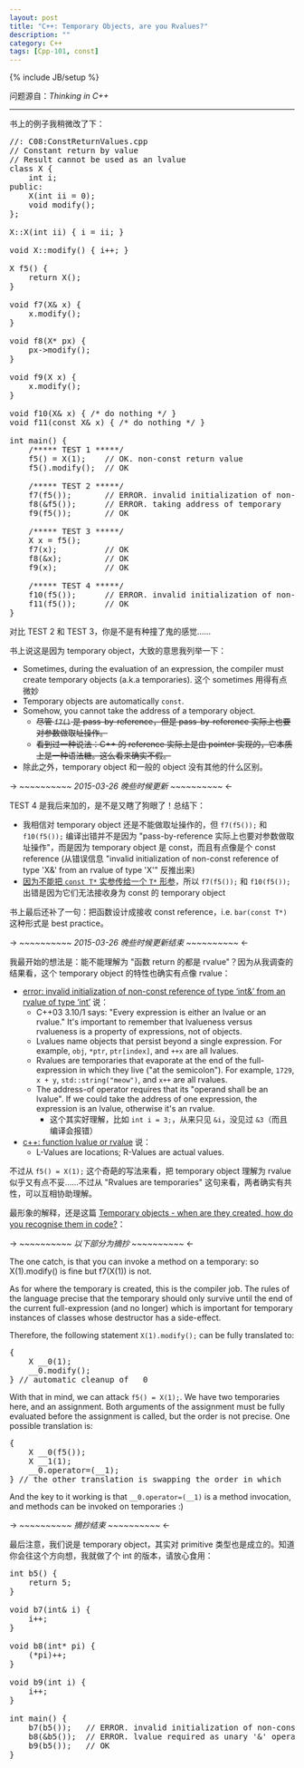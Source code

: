 ```yaml
---
layout: post
title: "C++: Temporary Objects, are you Rvalues?"
description: ""
category: C++
tags: [Cpp-101, const]
---
```

{% include JB/setup %}

问题源自：_Thinking in C++_

-----

书上的例子我稍微改了下：

<pre class="prettyprint linenums">
//: C08:ConstReturnValues.cpp
// Constant return by value
// Result cannot be used as an lvalue
class X {
	int i;
public:
	X(int ii = 0);
	void modify();
};

X::X(int ii) { i = ii; }

void X::modify() { i++; }

X f5() {
	return X();
}

void f7(X& x) {
	x.modify();
}

void f8(X* px) {
	px->modify();
}

void f9(X x) {
	x.modify();
}

void f10(X& x) { /* do nothing */ }
void f11(const X& x) { /* do nothing */ }

int main() {
	/***** TEST 1 *****/
	f5() = X(1); 	// OK. non-const return value
	f5().modify(); 	// OK
	
	/***** TEST 2 *****/
	f7(f5()); 		// ERROR. invalid initialization of non-const reference of type 'X&' from an rvalue of type 'X'
	f8(&f5());		// ERROR. taking address of temporary
	f9(f5());		// OK
	
	/***** TEST 3 *****/
	X x = f5();
	f7(x);			// OK
	f8(&x);			// OK
	f9(x);			// OK
	
	/***** TEST 4 *****/
    f10(f5());		// ERROR. invalid initialization of non-const reference of type 'X&' from an rvalue of type 'X'
    f11(f5());		// OK
}
</pre>

对比 TEST 2 和 TEST 3，你是不是有种撞了鬼的感觉……

书上说这是因为 temporary object，大致的意思我列举一下：

* Sometimes, during the evaluation of an expression, the compiler must create temporary objects (a.k.a temporaries). 这个 sometimes 用得有点微妙
* Temporary objects are automatically `const`.
* Somehow, you cannot take the address of a temporary object.
	* <del>尽管 `f7()` 是 pass-by-reference，但是 pass-by-reference 实际上也要对参数做取址操作。</del>
	* <del>看到过一种说法：C++ 的 reference 实际上是由 pointer 实现的，它本质上是一种语法糖。这么看来确实不假。</del>
* 除此之外，temporary object 和一般的 object 没有其他的什么区别。

-> _~~~~~~~~~~ 2015-03-26 晚些时候更新 ~~~~~~~~~~_ <-

TEST 4 是我后来加的，是不是又瞎了狗眼了！总结下：

* 我相信对 temporary object 还是不能做取址操作的，但 `f7(f5());` 和 `f10(f5());` 编译出错并不是因为 "pass-by-reference 实际上也要对参数做取址操作"，而是因为 temporary object 是 const，而且有点像是个 const reference (从错误信息 "invalid initialization of non-const reference of type 'X&' from an rvalue of type 'X'" 反推出来)
* [因为不能把 `const T*` 实参传给一个 `T*` 形参](/c++/2010/09/26/cpp-const-pointer/#rules)，所以 `f7(f5());` 和 `f10(f5());` 出错是因为它们无法接收身为 const 的 temporary object

书上最后还补了一句：把函数设计成接收 const reference，i.e. `bar(const T*)` 这种形式是 best practice。 

-> _~~~~~~~~~~ 2015-03-26 晚些时候更新结束 ~~~~~~~~~~_ <-

我最开始的想法是：能不能理解为 "函数 return 的都是 rvalue"？因为从我调查的结果看，这个 temporary object 的特性也确实有点像 rvalue：

* [error: invalid initialization of non-const reference of type ‘int&’ from an rvalue of type ‘int’](http://stackoverflow.com/a/8294009) 说：
	* C++03 3.10/1 says: "Every expression is either an lvalue or an rvalue." It's important to remember that lvalueness versus rvalueness is a property of expressions, not of objects.
	* Lvalues name objects that persist beyond a single expression. For example, `obj`, `*ptr`, `ptr[index]`, and `++x` are all lvalues.
	* Rvalues are temporaries that evaporate at the end of the full-expression in which they live ("at the semicolon"). For example, `1729`, `x + y`, `std::string("meow")`, and `x++` are all rvalues.
	* The address-of operator requires that its "operand shall be an lvalue". If we could take the address of one expression, the expression is an lvalue, otherwise it's an rvalue.
		* 这个其实好理解，比如 `int i = 3;`，从来只见 `&i`，没见过 `&3`（而且编译会报错）
* [c++: function lvalue or rvalue](http://stackoverflow.com/a/13854976) 说：
	* L-Values are locations; R-Values are actual values.
	
不过从 `f5() = X(1);` 这个奇葩的写法来看，把 temporary object 理解为 rvalue 似乎又有点不妥……不过从 "Rvalues are temporaries" 这句来看，两者确实有共性，可以互相协助理解。

最形象的解释，还是这篇 [Temporary objects - when are they created, how do you recognise them in code?](http://stackoverflow.com/a/10898291)：

-> _~~~~~~~~~~ 以下部分为摘抄 ~~~~~~~~~~_ <-

The one catch, is that you can invoke a method on a temporary: so X(1).modify() is fine but f7(X(1)) is not.

As for where the temporary is created, this is the compiler job. The rules of the language precise that the temporary should only survive until the end of the current full-expression (and no longer) which is important for temporary instances of classes whose destructor has a side-effect.

Therefore, the following statement `X(1).modify();` can be fully translated to:

<pre class="prettyprint linenums">
{
    X __0(1);
    __0.modify();
} // automatic cleanup of __0
</pre>

With that in mind, we can attack `f5() = X(1);`. We have two temporaries here, and an assignment. Both arguments of the assignment must be fully evaluated before the assignment is called, but the order is not precise. One possible translation is:

<pre class="prettyprint linenums">
{
    X __0(f5());
    X __1(1);
    __0.operator=(__1);
} // the other translation is swapping the order in which __0 and __1 are initialized
</pre>

And the key to it working is that `__0.operator=(__1)` is a method invocation, and methods can be invoked on temporaries :)

-> _~~~~~~~~~~ 摘抄结束 ~~~~~~~~~~_ <-

最后注意，我们说是 temporary object，其实对 primitive 类型也是成立的。知道你会往这个方向想，我就做了个 int 的版本，请放心食用：

<pre class="prettyprint linenums">
int b5() {
	return 5;
}

void b7(int& i) {
	i++;
}

void b8(int* pi) {
	(*pi)++;
}

void b9(int i) {
	i++;
}

int main() {
	b7(b5()); 	// ERROR. invalid initialization of non-const reference of type 'int&' from an rvalue of type 'int'
	b8(&b5()); 	// ERROR. lvalue required as unary '&' operand
	b9(b5());	// OK
}
</pre>
